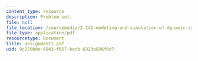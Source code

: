 ```yaml
---
content_type: resource
description: Problem set.
file: null
file_location: /coursemedia/2-141-modeling-and-simulation-of-dynamic-systems-fall-2006/9c270b0e6043f657becb6323a836f6d7_assignment2.pdf
file_type: application/pdf
resourcetype: Document
title: assignment2.pdf
uid: 9c270b0e-6043-f657-becb-6323a836f6d7
---
```

